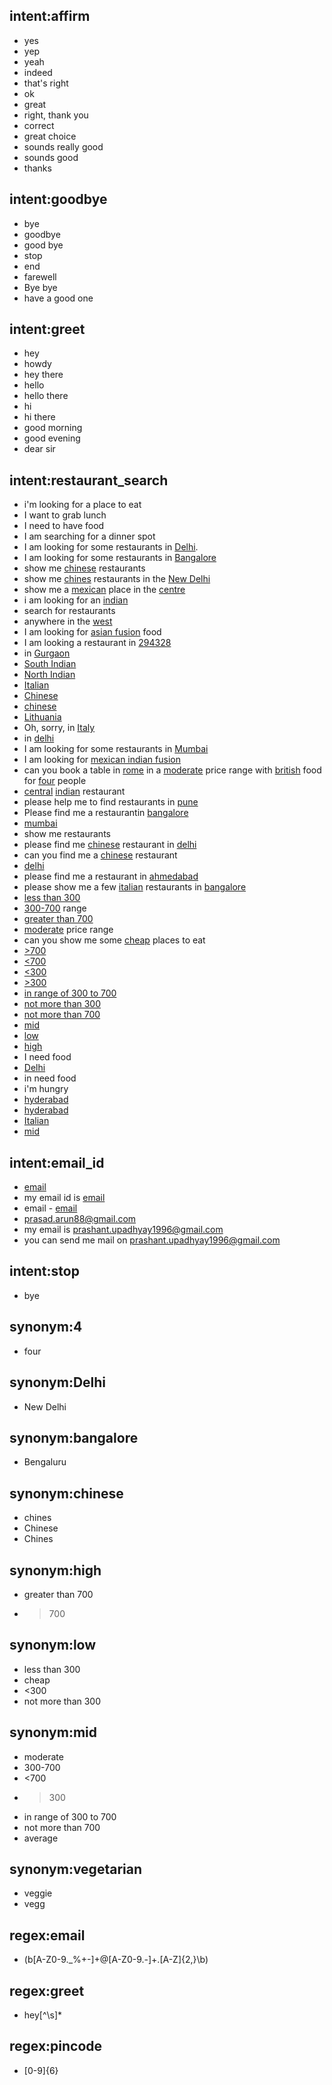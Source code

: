 ## intent:affirm
- yes
- yep
- yeah
- indeed
- that's right
- ok
- great
- right, thank you
- correct
- great choice
- sounds really good
- sounds good
- thanks

## intent:goodbye
- bye
- goodbye
- good bye
- stop
- end
- farewell
- Bye bye
- have a good one

## intent:greet
- hey
- howdy
- hey there
- hello
- hello there
- hi
- hi there
- good morning
- good evening
- dear sir

## intent:restaurant_search
- i'm looking for a place to eat
- I want to grab lunch
- I need to have food
- I am searching for a dinner spot
- I am looking for some restaurants in [Delhi](location).
- I am looking for some restaurants in [Bangalore](location)
- show me [chinese](cuisine) restaurants
- show me [chines](cuisine:chinese) restaurants in the [New Delhi](location:Delhi)
- show me a [mexican](cuisine) place in the [centre](location)
- i am looking for an [indian](cuisine)
- search for restaurants
- anywhere in the [west](location)
- I am looking for [asian fusion](cuisine) food
- I am looking a restaurant in [294328](location)
- in [Gurgaon](location)
- [South Indian](cuisine)
- [North Indian](cuisine)
- [Italian](cuisine)
- [Chinese](cuisine:chinese)
- [chinese](cuisine)
- [Lithuania](location)
- Oh, sorry, in [Italy](location)
- in [delhi](location)
- I am looking for some restaurants in [Mumbai](location)
- I am looking for [mexican indian fusion](cuisine)
- can you book a table in [rome](location) in a [moderate](price:mid) price range with [british](cuisine) food for [four](people:4) people
- [central](location) [indian](cuisine) restaurant
- please help me to find restaurants in [pune](location)
- Please find me a restaurantin [bangalore](location)
- [mumbai](location)
- show me restaurants
- please find me [chinese](cuisine) restaurant in [delhi](location)
- can you find me a [chinese](cuisine) restaurant
- [delhi](location)
- please find me a restaurant in [ahmedabad](location)
- please show me a few [italian](cuisine) restaurants in [bangalore](location)
- [less than 300](price:low)
- [300-700](price:mid) range
- [greater than 700](price:high)
- [moderate](price:mid) price range
- can you show me some [cheap](price:low) places to eat
- [>700](price:high)
- [<700](price:mid)
- [<300](price:low)
- [>300](price:mid)
- [in range of 300 to 700](price:mid)
- [not more than 300](price:low)
- [not more than 700](price:mid)
- [mid](price)
- [low](price)
- [high](price)
- I need food
- [Delhi](location)
- in need food
- i'm hungry
- [hyderabad](location)
- [hyderabad](location)
- [Italian](cuisine)
- [mid](price)

## intent:email_id
- [email](email)
- my email id is [email](email)
- email - [email](email)
- [prasad.arun88@gmail.com](email)
- my email is [prashant.upadhyay1996@gmail.com](email)
- you can send me mail on [prashant.upadhyay1996@gmail.com](email)

## intent:stop
- bye

## synonym:4
- four

## synonym:Delhi
- New Delhi

## synonym:bangalore
- Bengaluru

## synonym:chinese
- chines
- Chinese
- Chines

## synonym:high
- greater than 700
- >700

## synonym:low
- less than 300
- cheap
- <300
- not more than 300

## synonym:mid
- moderate
- 300-700
- <700
- >300
- in range of 300 to 700
- not more than 700
- average

## synonym:vegetarian
- veggie
- vegg

## regex:email
- (b[A-Z0-9._%+-]+@[A-Z0-9.-]+\.[A-Z]{2,}\b)

## regex:greet
- hey[^\s]*

## regex:pincode
- [0-9]{6}
